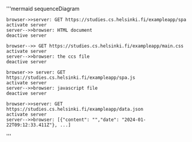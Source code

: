 '''mermaid
sequenceDiagram

    browser->>server: GET https://studies.cs.helsinki.fi/exampleapp/spa
    activate server
    server-->>browser: HTML document
    deactive server

    browser-->> GET https://studies.cs.helsinki.fi/exampleapp/main.css
    activate server
    server-->>browser: the ccs file
    deactive server

    browser->> server: GET https://studies.cs.helsinki.fi/exampleapp/spa.js
    activate server
    server-->>browser: javascript file
    deactive server

    browser->>server: GET https://studies.cs.helsinki.fi/exampleapp/data.json
    activate server
    server-->>browser: [{"content": "","date": "2024-01-22T09:12:33.411Z"}, ...]
'''